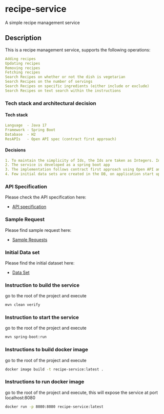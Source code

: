 # recipe-service
A simple recipe management service

## Description
This is a recipe management service, supports the following operations:

```yaml
Adding recipes
Updating recipes
Removing recipes
Fetching recipes
Search Recipes on whether or not the dish is vegetarian
Search Recipes on the number of servings
Search Recipes on specific ingredients (either include or exclude)
Search Recipes on text search within the instructions
```

### Tech stack and architectural decision

#### Tech stack
```yaml
Language  - Java 17
Framework - Spring Boot
Database  - H2
ResAPIs   - Open API spec (contract first approach)
```
#### Decisions
```yaml
1. To maintain the simplicity of Ids, the Ids are taken as Integers. In production we can go for UUIDs
2. The service is developed as a spring boot app
3. The implementation follows contract first approach using Open API and Plugin to generate Open API
4. Few initial data sets are created in the DB, on application start up
```
### API Specification
Please check the API specification here:
- [API specification](src/main/resources/api-spec/recipe-manage-openapi.yaml)

### Sample Request
Please find sample request here:
- [Sample Requests](src/main/resources/request/Request.json)

### Initial Data set
Please find the initial dataset here:
- [Data Set](src/main/resources/data/data.sql)

### Instruction to build the service
go to the root of the project and execute

```bash
mvn clean verify
```

### Instruction to start the service
go to the root of the project and execute

```bash
mvn spring-boot:run
```

### Instructions to build docker image
go to the root of the project and execute

```bash
docker image build -t recipe-service:latest .
```

### Instructions to run docker image
go to the root of the project and execute, this will expose the service at port localhost:8080

```bash
docker run -p 8080:8080 recipe-service:latest
```